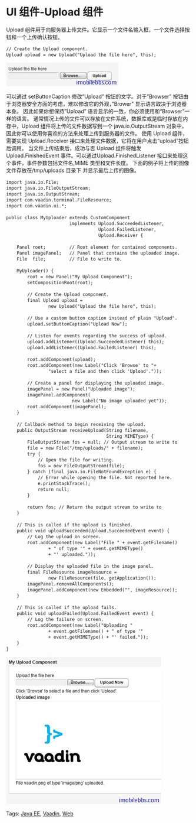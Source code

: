 # UI 组件-Upload 组件

Upload 组件用于向服务器上传文件。它显示一个文件名输入框，一个文件选择按钮和一个上传确认按钮。

```
// Create the Upload component.
Upload upload = new Upload("Upload the file here", this);
```

![](images/57.png)

可以通过 setButtonCaption 修改”Upload” 按钮的文字。对于”Browser” 按钮由于浏览器安全方面的考虑，难以修改它的外观，”Brower” 显示语言取决于浏览器本身。 因此如果你想保持”Upload” 语言显示的一致，你必须使用和“Browser”一样的语言。
通常情况上传的文件可以存放在文件系统，数据库或是临时存放在内存中，Upload 组件将上传的文件数据写到一个 java.io.OutputStream 对象中，因此你可以使用你喜欢的方法来处理上传到服务器的文件。
使用 Upload 组件，需要实现 Upload.Receiver 接口来处理文件数据，它将在用户点击”upload”按钮后调用。
当文件上传结束后，成功与否 Upload 组件将触发 Upload.FinishedEvent 事件。可以通过Upload.FinishedListener 接口来处理这个事件，事件参数包括文件名,MIME 类型和文件长度。
下面的例子将上传的图像文件存放在/tmp/uploads 目录下 并显示最后上传的图像。

```
import java.io.File;
import java.io.FileOutputStream;
import java.io.OutputStream;
import com.vaadin.terminal.FileResource;
import com.vaadin.ui.*;

public class MyUploader extends CustomComponent
                        implements Upload.SucceededListener,
                                   Upload.FailedListener,
                                   Upload.Receiver {

    Panel root;         // Root element for contained components.
    Panel imagePanel;   // Panel that contains the uploaded image.
    File  file;         // File to write to.

    MyUploader() {
        root = new Panel("My Upload Component");
        setCompositionRoot(root);

        // Create the Upload component.
        final Upload upload =
                new Upload("Upload the file here", this);

        // Use a custom button caption instead of plain "Upload".
        upload.setButtonCaption("Upload Now");

        // Listen for events regarding the success of upload.
        upload.addListener((Upload.SucceededListener) this);
        upload.addListener((Upload.FailedListener) this);

        root.addComponent(upload);
        root.addComponent(new Label("Click 'Browse' to "+
                "select a file and then click 'Upload'."));

        // Create a panel for displaying the uploaded image.
        imagePanel = new Panel("Uploaded image");
        imagePanel.addComponent(
                         new Label("No image uploaded yet"));
        root.addComponent(imagePanel);
    }

    // Callback method to begin receiving the upload.
    public OutputStream receiveUpload(String filename,
                                      String MIMEType) {
        FileOutputStream fos = null; // Output stream to write to
        file = new File("/tmp/uploads/" + filename);
        try {
            // Open the file for writing.
            fos = new FileOutputStream(file);
        } catch (final java.io.FileNotFoundException e) {
            // Error while opening the file. Not reported here.
            e.printStackTrace();
            return null;
        }

        return fos; // Return the output stream to write to
    }

    // This is called if the upload is finished.
    public void uploadSucceeded(Upload.SucceededEvent event) {
        // Log the upload on screen.
        root.addComponent(new Label("File " + event.getFilename()
                + " of type '" + event.getMIMEType()
                + "' uploaded."));
        
        // Display the uploaded file in the image panel.
        final FileResource imageResource =
                new FileResource(file, getApplication());
        imagePanel.removeAllComponents();
        imagePanel.addComponent(new Embedded("", imageResource));
    }

    // This is called if the upload fails.
    public void uploadFailed(Upload.FailedEvent event) {
        // Log the failure on screen.
        root.addComponent(new Label("Uploading "
                + event.getFilename() + " of type '"
                + event.getMIMEType() + "' failed."));
    }
}
```

![](images/58.png)

Tags: [Java EE](http://www.imobilebbs.com/wordpress/archives/tag/java-ee), [Vaadin](http://www.imobilebbs.com/wordpress/archives/tag/vaadin), [Web](http://www.imobilebbs.com/wordpress/archives/tag/web)

